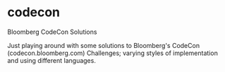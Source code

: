 # codecon
Bloomberg CodeCon Solutions

Just playing around with some solutions to Bloomberg's CodeCon (codecon.bloomberg.com) Challenges; varying styles of implementation and using different languages.
